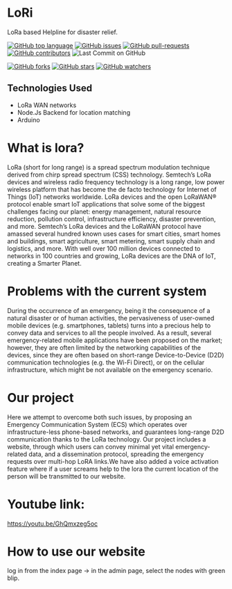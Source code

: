 # LoRi
LoRa based Helpline for disaster relief.


[![GitHub top language](https://img.shields.io/github/languages/top/adithyaanilkumar/LoRi?color=yellow&logo=python)]() 
[![GitHub issues](https://img.shields.io/github/issues/adithyaanilkumar/LoRi.svg)](https://GitHub.com/adithyaanilkumar/LoRi/issues/)
[![GitHub pull-requests](https://img.shields.io/github/issues-pr/adithyaanilkumar/LoRi.svg)](https://adithyaanilkumar/LoRi/webtech//pull/)
[![GitHub contributors](https://img.shields.io/github/contributors/adithyaanilkumar/LoRi.svg)](https://adithyaanilkumar/LoRi/webtech/graphs/contributors/)
![Last Commit on GitHub](https://img.shields.io/github/last-commit/adithyaanilkumar/LoRi.svg)


[![GitHub forks](https://img.shields.io/github/forks/adithyaanilkumar/LoRi.svg?style=social&label=Fork&maxAge=2592000)](https://github.com/adithyaanilkumar/LoRi)
[![GitHub stars](https://img.shields.io/github/stars/adithyaanilkumar/LoRi.svg?style=social&label=Star&maxAge=2592000)](https://github.com/adithyaanilkumar/LoRi)
[![GitHub watchers](https://img.shields.io/github/watchers/adithyaanilkumar/LoRi.svg?style=social&label=Watch&maxAge=2592000)](https://github.com/kaiiyer/adithyaanilkumar/LoRi) 


## Technologies Used
- LoRa WAN networks
- Node.Js Backend for location matching
- Arduino 


# What is lora?
LoRa (short for long range) is a spread spectrum modulation technique derived from chirp spread spectrum (CSS) technology. Semtech’s LoRa devices and wireless radio frequency technology is a long range, low power wireless platform that has become the de facto technology for Internet of Things (IoT) networks worldwide. LoRa devices and the open LoRaWAN® protocol enable smart IoT applications that solve some of the biggest challenges facing our planet: energy management, natural resource reduction, pollution control, infrastructure efficiency, disaster prevention, and more. Semtech’s LoRa devices and the LoRaWAN protocol have amassed several hundred known uses cases for smart cities, smart homes and buildings, smart agriculture, smart metering, smart supply chain and logistics, and more. With well over 100 million devices connected to networks in 100 countries and growing, LoRa devices are the DNA of IoT, creating a Smarter Planet.


# Problems with the current system
During the occurrence of an emergency, being it the consequence of a natural disaster or of human activities, the pervasiveness of user-owned mobile devices (e.g. smartphones, tablets) turns into a precious help to convey data and services to all the people involved. As a result, several emergency-related mobile applications have been proposed on the market; however, they are often limited by the networking capabilities of the devices, since they are often based on short-range Device-to-Device (D2D) communication technologies (e.g. the Wi-Fi Direct), or on the cellular infrastructure, which might be not available on the emergency scenario. 


# Our project
Here we attempt to overcome both such issues, by proposing an Emergency Communication System (ECS) which operates over infrastructure-less phone-based networks, and guarantees long-range D2D communication thanks to the LoRa technology. Our project includes a website, through which users can convey minimal yet vital emergency-related data, and a dissemination protocol, spreading the emergency requests over multi-hop LoRA links.We have also added a voice activation feature where if a user screams help to the lora the current location of the person will be transmitted to our website.


# Youtube link:
https://youtu.be/GhQmxzeg5oc

# How to use our website
log in from the index page -> in the admin page, select the nodes with green blip.


